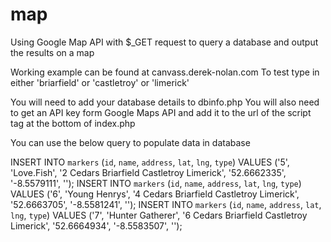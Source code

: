 # map
Using Google Map API with $_GET request to query a database and output the results on a map 

Working example can be found at canvass.derek-nolan.com
To test type in either 'briarfield' or 'castletroy' or 'limerick'

You will need to add your database details to dbinfo.php
You will also need to get an API key form Google Maps API and add it to the url of the script tag at the bottom of index.php

You can use the below query to populate data in database

INSERT INTO `markers` (`id`, `name`, `address`, `lat`, `lng`, `type`) VALUES ('5', 'Love.Fish', '2 Cedars Briarfield Castletroy Limerick', '52.6662335', '-8.5579111', '');
INSERT INTO `markers` (`id`, `name`, `address`, `lat`, `lng`, `type`) VALUES ('6', 'Young Henrys', '4 Cedars Briarfield Castletroy Limerick', '52.6663705', '-8.5581241', '');
INSERT INTO `markers` (`id`, `name`, `address`, `lat`, `lng`, `type`) VALUES ('7', 'Hunter Gatherer', '6 Cedars Briarfield Castletroy Limerick', '52.6664934', '-8.5583507', '');

